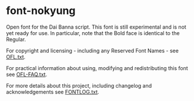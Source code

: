 font-nokyung
============

Open font for the Dai Banna script. This font is still experimental and is not yet ready for use. In particular, note that the Bold face is identical to the Regular.


For copyright and licensing - including any Reserved Font Names - see [OFL.txt](OFL.txt).

For practical information about using, modifying and redistributing this font see [OFL-FAQ.txt](OFL-FAQ.txt).

For more details about this project, including changelog and acknowledgements see [FONTLOG.txt](FONTLOG.txt).
